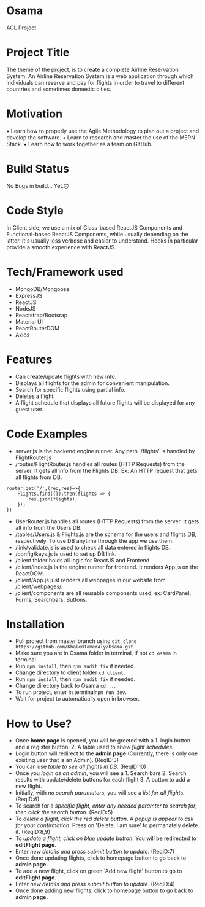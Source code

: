 # Osama
ACL Project

# Project Title
The theme of the project, is to create a complete Airline Reservation System. An Airline 
Reservation System is a web application through which individuals can reserve and pay 
for flights in order to travel to different countries and sometimes domestic cities.

# Motivation
• Learn how to properly use the Agile Methodology to plan out a project and develop 
the software.
• Learn to research and master the use of the MERN Stack.
• Learn how to work together as a team on GitHub.

# Build Status
No Bugs in build... Yet.:upside_down_face:

# Code Style
In Client side, we use a mix of Class-based ReactJS Components and Functional-based ReactJS Components, while usually depending on the latter. It's usually less verbose and easier to understand. Hooks in particular provide a smooth experience with ReactJS.

# Tech/Framework used
- MongoDB/Mongoose
- ExpressJS
- ReactJS
- NodeJS
- Reactstrap/Bootsrap
- Material UI
- ReactRouterDOM
- Axios

# Features
- Can create/update flights with new info.
- Displays all flights for the admin for convenient manipulation.
- Search for specific flights using partial info.
- Deletes a flight.
- A flight schedule that displays all future flights will be displayed for any guest user.

# Code Examples
- server.js is the backend engine runner. Any path '/flights' is handled by FlightRouter.js
- /routes/FlightRouter.js handles all routes (HTTP Requests) from the server. It gets all info from the Flights DB.
Ex: An HTTP request that gets all flights from DB.
```
router.get('/',(req,res)=>{
    Flights.find({}).then(flights => {
        res.json(flights);
    });   
})
```
- UserRouter.js handles all routes (HTTP Requests) from the server. It gets all info from the Users DB.
- /tables/Users.js & Flights.js are the schema for the users and flights DB, respectively. To use DB anytime through the app we use them.
- /link/validate.js is used to check all data entered in flights DB.
- /config/keys.js is used to set up DB link.
- /client folder holds all logic for ReactJS and Frontend
- /client/index.js is the engine runner for frontend. It renders App.js on the ReactDOM.
- /client/App.js just renders all webpages in our website from /client/webpages/.
- /client/components are all reusable components used, ex: CardPanel, Forms, Searchbars, Buttons.

# Installation
- Pull project from master branch using `git clone https://github.com/KhaledTamerAly/Osama.git`
- Make sure you are in Osama folder in terminal, if not `cd osama` in terminal.
- Run `npm install`, then `npm audit fix` if needed.
- Change directory to client folder `cd client`.
- Run `npm install`, then `npm audit fix` if needed.
- Change directory back to Osama `cd ..`.
- To run project, enter in terminal`npm run dev`.
- Wait for project to automatically open in browser.

# How to Use?
- Once **home page** is opened, you will be greeted with a 1. login button and a register button. 2. A table used to *show flight schedules.*
- Login button will redirect to the **admin page** (Currently, there is only one existing user that is an Admin). (ReqID:3)
- You can use *table to see all flights in DB.* (ReqID:10)
- Once you *login as an admin*, you will see a 1. Search bars 2. Search results with update/delete buttons for each flight 3. A button to add a new flight.
- Initially, with *no search paramaters*, you will see a *list for all flights.* (ReqID:6)
- To search for a *specific flight, enter any needed paramter to search for, then click the search button*. (ReqID:5)
- To *delete a flight, click the red delete button*. A *popup is appear to ask for your confirmation*. Press on 'Delete, I am sure' to permanately delete it. (ReqID:8,9)
- To *update a flight, click on blue update button*. You will be redirected to **editFlight page**.
- Enter *new details and press submit button to update*. (ReqID:7)
- Once done updating flights, click to homepage button to go back to **admin page.**
- To add a new flight, click on green 'Add new flight' button to go to **editFlight page**.
- Enter *new details and press submit button to update*. (ReqID:4)
- Once done adding new flights, click to homepage button to go back to **admin page.**
